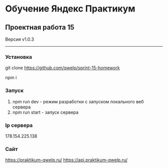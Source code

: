 # Обучение Яндекс Практикум

## Проектная работа 15

Версия v1.0.3

----------

### Установка
git clone https://github.com/qwelp/sprint-15-homework

npm i

### Запуск 
1. npm run dev - режим разработки с запуском локального веб сервера
2. npm run start - запуск сервера


### Ip сервера 
178.154.225.138


### Сайт
https://praktikum-qwelp.ru/
https://api.praktikum-qwelp.ru/
